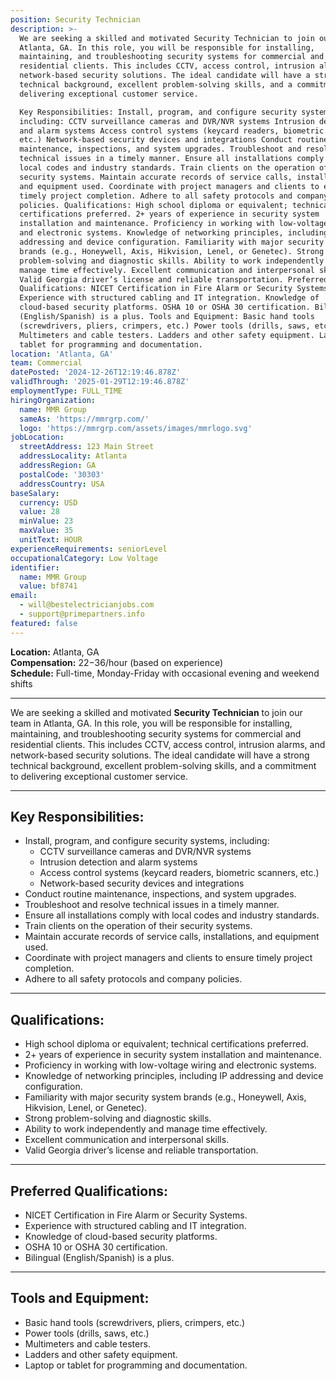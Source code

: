 ```yaml
---
position: Security Technician
description: >-
  We are seeking a skilled and motivated Security Technician to join our team in
  Atlanta, GA. In this role, you will be responsible for installing,
  maintaining, and troubleshooting security systems for commercial and
  residential clients. This includes CCTV, access control, intrusion alarms, and
  network-based security solutions. The ideal candidate will have a strong
  technical background, excellent problem-solving skills, and a commitment to
  delivering exceptional customer service.

  Key Responsibilities: Install, program, and configure security systems,
  including: CCTV surveillance cameras and DVR/NVR systems Intrusion detection
  and alarm systems Access control systems (keycard readers, biometric scanners,
  etc.) Network-based security devices and integrations Conduct routine
  maintenance, inspections, and system upgrades. Troubleshoot and resolve
  technical issues in a timely manner. Ensure all installations comply with
  local codes and industry standards. Train clients on the operation of their
  security systems. Maintain accurate records of service calls, installations,
  and equipment used. Coordinate with project managers and clients to ensure
  timely project completion. Adhere to all safety protocols and company
  policies. Qualifications: High school diploma or equivalent; technical
  certifications preferred. 2+ years of experience in security system
  installation and maintenance. Proficiency in working with low-voltage wiring
  and electronic systems. Knowledge of networking principles, including IP
  addressing and device configuration. Familiarity with major security system
  brands (e.g., Honeywell, Axis, Hikvision, Lenel, or Genetec). Strong
  problem-solving and diagnostic skills. Ability to work independently and
  manage time effectively. Excellent communication and interpersonal skills.
  Valid Georgia driver’s license and reliable transportation. Preferred
  Qualifications: NICET Certification in Fire Alarm or Security Systems.
  Experience with structured cabling and IT integration. Knowledge of
  cloud-based security platforms. OSHA 10 or OSHA 30 certification. Bilingual
  (English/Spanish) is a plus. Tools and Equipment: Basic hand tools
  (screwdrivers, pliers, crimpers, etc.) Power tools (drills, saws, etc.)
  Multimeters and cable testers. Ladders and other safety equipment. Laptop or
  tablet for programming and documentation.
location: 'Atlanta, GA'
team: Commercial
datePosted: '2024-12-26T12:19:46.878Z'
validThrough: '2025-01-29T12:19:46.878Z'
employmentType: FULL_TIME
hiringOrganization:
  name: MMR Group
  sameAs: 'https://mmrgrp.com/'
  logo: 'https://mmrgrp.com/assets/images/mmrlogo.svg'
jobLocation:
  streetAddress: 123 Main Street
  addressLocality: Atlanta
  addressRegion: GA
  postalCode: '30303'
  addressCountry: USA
baseSalary:
  currency: USD
  value: 28
  minValue: 23
  maxValue: 35
  unitText: HOUR
experienceRequirements: seniorLevel
occupationalCategory: Low Voltage
identifier:
  name: MMR Group
  value: bf8741
email:
  - will@bestelectricianjobs.com
  - support@primepartners.info
featured: false
---
```


**Location:** Atlanta, GA  
**Compensation:** $22-$36/hour (based on experience)  
**Schedule:** Full-time, Monday-Friday with occasional evening and weekend shifts  

---

We are seeking a skilled and motivated **Security Technician** to join our team in Atlanta, GA. In this role, you will be responsible for installing, maintaining, and troubleshooting security systems for commercial and residential clients. This includes CCTV, access control, intrusion alarms, and network-based security solutions. The ideal candidate will have a strong technical background, excellent problem-solving skills, and a commitment to delivering exceptional customer service.

---

## Key Responsibilities:
- Install, program, and configure security systems, including:
  - CCTV surveillance cameras and DVR/NVR systems
  - Intrusion detection and alarm systems
  - Access control systems (keycard readers, biometric scanners, etc.)
  - Network-based security devices and integrations
- Conduct routine maintenance, inspections, and system upgrades.
- Troubleshoot and resolve technical issues in a timely manner.
- Ensure all installations comply with local codes and industry standards.
- Train clients on the operation of their security systems.
- Maintain accurate records of service calls, installations, and equipment used.
- Coordinate with project managers and clients to ensure timely project completion.
- Adhere to all safety protocols and company policies.

---

## Qualifications:
- High school diploma or equivalent; technical certifications preferred.
- 2+ years of experience in security system installation and maintenance.
- Proficiency in working with low-voltage wiring and electronic systems.
- Knowledge of networking principles, including IP addressing and device configuration.
- Familiarity with major security system brands (e.g., Honeywell, Axis, Hikvision, Lenel, or Genetec).
- Strong problem-solving and diagnostic skills.
- Ability to work independently and manage time effectively.
- Excellent communication and interpersonal skills.
- Valid Georgia driver’s license and reliable transportation.

---

## Preferred Qualifications:
- NICET Certification in Fire Alarm or Security Systems.
- Experience with structured cabling and IT integration.
- Knowledge of cloud-based security platforms.
- OSHA 10 or OSHA 30 certification.
- Bilingual (English/Spanish) is a plus.

---

## Tools and Equipment:
- Basic hand tools (screwdrivers, pliers, crimpers, etc.)
- Power tools (drills, saws, etc.)
- Multimeters and cable testers.
- Ladders and other safety equipment.
- Laptop or tablet for programming and documentation.
